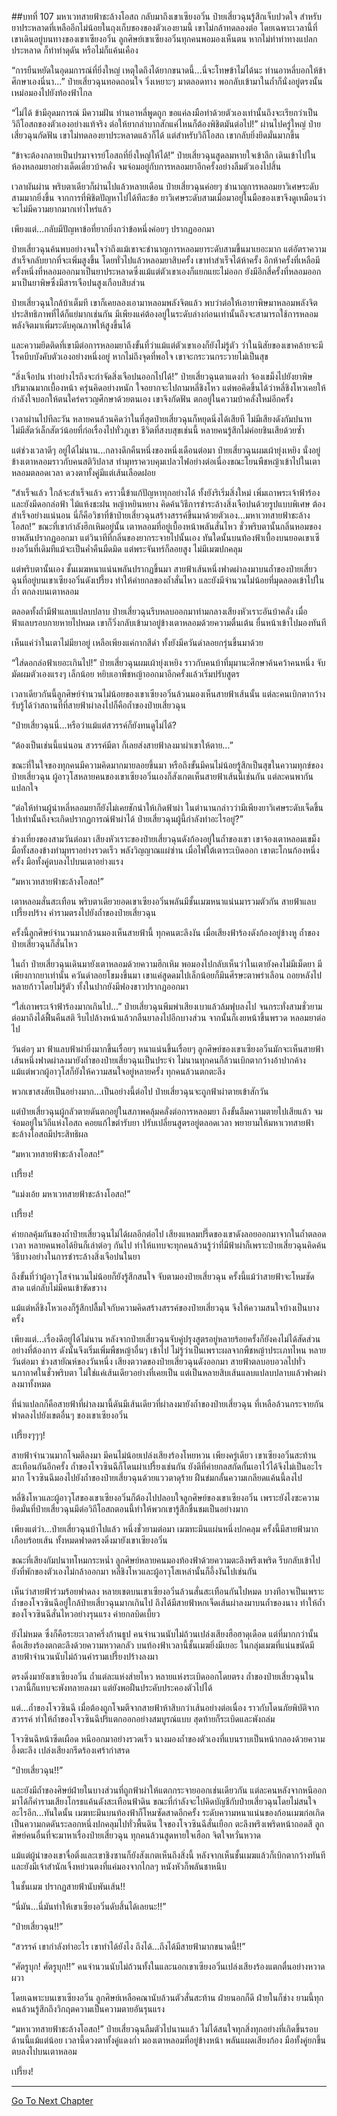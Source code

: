 ##บทที่ 107 มหาเวทสายฟ้าชะล้างโอสถ
กลับมาถึงเขาเซียงอวิ๋น ป๋ายเสี่ยวฉุนรู้สึกเจ็บปวดใจ สำหรับยาประหลาดที่เหลืออีกไม่น้อยในถุงเก็บของของตัวเองยามนี้ เขาไม่กล้าทดลองต่อ โดยเฉพาะเวลานี้ที่เขาเดินอยู่บนทางของเขาเซียงอวิ๋น ลูกศิษย์เขาเซียงอวิ๋นทุกคนพอมองเห็นตน หากไม่ทำท่าทางแปลกประหลาด ก็ทำท่าดุดัน หรือไม่ก็แค้นเคือง

“การยืนหยัดในอุดมการณ์ที่ยิ่งใหญ่ เหตุใดถึงได้ยากขนาดนี้...นี่จะโทษข้าไม่ได้นะ ท่านอาหลี่บอกให้ข้าศึกษาเองนี่นา...” ป๋ายเสี่ยวฉุนทอดถอนใจ วิ่งเหยาะๆ มาตลอดทาง พอกลับเข้ามาในถ้ำก็นั่งอยู่ตรงนั้น เหม่อมองไปยังท้องฟ้าไกล 

“ไม่ได้ ข้ามีอุดมการณ์ มีความฝัน ท่านอาหลี่พูดถูก ขอแค่ลงมือทำด้วยตัวเองเท่านั้นถึงจะเรียกว่าเป็นวิถีโอสถของตัวเองอย่างแท้จริง ต่อให้ยากลำบากสักแค่ไหนก็ต้องพิชิตมันต่อไป!” ผ่านไปครู่ใหญ่ ป๋ายเสี่ยวฉุนกัดฟัน เขาไม่ทดลองยาประหลาดแล้วก็ได้ แต่สำหรับวิถีโอสถ เขากลับยิ่งยึดมั่นมากขึ้น

“ข้าจะต้องกลายเป็นปรมาจารย์โอสถที่ยิ่งใหญ่ให้ได้!” ป๋ายเสี่ยวฉุนสูดลมหายใจเข้าลึก เดินเข้าไปในห้องหลอมยาอย่างเด็ดเดี่ยวบ้าคลั่ง จมจ่อมอยู่กับการหลอมยาอีกครั้งอย่างลืมตัวเองไปสิ้น

เวลาผันผ่าน พริบตาเดียวก็ผ่านไปแล้วหลายเดือน ป๋ายเสี่ยวฉุนค่อยๆ ชำนาญการหลอมยาวิเศษระดับสามมากยิ่งขึ้น จากการที่พิชิตปัญหาไปได้ทีละข้อ ยาวิเศษระดับสามเมื่อมาอยู่ในมือของเขาจึงดูเหมือนว่าจะไม่มีความยากมากเท่าไหร่แล้ว

เพียงแต่...กลับมีปัญหาข้อที่ยากยิ่งกว่าข้อหนึ่งค่อยๆ ปรากฏออกมา

ป๋ายเสี่ยวฉุนค้นพบอย่างจนใจว่าถึงแม้เขาจะชำนาญการหลอมยาระดับสามขึ้นมาเยอะมาก แต่อัตราความสำเร็จกลับยากที่จะเพิ่มสูงขึ้น โดยทั่วไปแล้วหลอมยาสิบครั้ง เขาทำสำเร็จได้ห้าครั้ง อีกห้าครั้งที่เหลือมีครั้งหนึ่งที่หลอมออกมาเป็นยาประหลาดซึ่งแม้แต่ตัวเขาเองก็แยกแยะไม่ออก ยังมีอีกสี่ครั้งที่หลอมออกมาเป็นยาพิษซึ่งมีสารเจือปนสูงเกือบสิบส่วน

ป๋ายเสี่ยวฉุนใกล้บ้าเต็มที เขาก็เคยลองเอามาหลอมพลังจิตแล้ว พบว่าต่อให้เอายาพิษมาหลอมพลังจิต ประสิทธิภาพที่ได้ก็แย่มากเช่นกัน มีเพียงแค่ต้องอยู่ในระดับล่างก่อนเท่านั้นถึงจะสามารถใช้การหลอมพลังจิตมาเพิ่มระดับคุณภาพให้สูงขึ้นได้  

และความยึดติดที่เขามีต่อการหลอมยาถึงขั้นที่ว่าแม้แต่ตัวเขาเองก็ยังไม่รู้ตัว ว่าในนิสัยของเขาคล้ายจะมีโรคบีบบังคับตัวเองอย่างหนึ่งอยู่ หากไม่ถึงจุดที่พอใจ เขาจะกระวนกระวายไม่เป็นสุข

“สิ่งเจือปน ทำอย่างไรถึงจะกำจัดสิ่งเจือปนออกไปได้!” ป๋ายเสี่ยวฉุนตาแดงก่ำ จ้องเขม็งไปยังยาพิษปริมาณมากเบื้องหน้า ครุ่นคิดอย่างหนัก ใจอยากจะไปถามหลี่ชิงโหว แต่พอคิดขึ้นได้ว่าหลี่ชิงโหวเคยให้กำลังใจบอกให้ตนใคร่ครวญศึกษาด้วยตนเอง เขาจึงกัดฟัน ตกอยู่ในความบ้าคลั่งใหม่อีกครั้ง

เวลาผ่านไปทีละวัน หลายคนล้วนคิดว่าในที่สุดป๋ายเสี่ยวฉุนก็หยุดนิ่งได้เสียที ไม่มีเสียงดังกัมปนาท ไม่มีสัตว์เล็กสัตว์น้อยที่ก่อเรื่องไปทั่วภูเขา ชีวิตที่สงบสุขเช่นนี้ หลายคนรู้สึกไม่ค่อยชินเสียด้วยซ้ำ

แต่ช่วงเวลาดีๆ อยู่ได้ไม่นาน...กลางดึกคืนหนึ่งของหนึ่งเดือนต่อมา ป๋ายเสี่ยวฉุนผมเผ้ายุ่งเหยิง นั่งอยู่ข้างเตาหลอมราวกับคนสติวิปลาส ทำมุทราควบคุมเปลวไฟอย่างต่อเนื่องขณะโยนพืชหญ้าเข้าไปในเตาหลอมตลอดเวลา ดวงตาทั้งคู่มีแต่เส้นเลือดฝอย

“สำเร็จแล้ว ใกล้จะสำเร็จแล้ว คราวนี้ข้าแก้ปัญหาทุกอย่างได้ ทั้งยังริเริ่มสิ่งใหม่ เพิ่มเถาพระเจ้าฟ้าร้อง และยังมีดอกล่อฟ้า ไม้แห้งชะฝน หญ้าหยินหยาง คิดค้นวิธีการชำระล้างสิ่งเจือปนด้วยรูปแบบพิเศษ ต้องสำเร็จอย่างแน่นอน นี่ก็คือวิชาที่ข้าป๋ายเสี่ยวฉุนสร้างสรรค์ขึ้นมาด้วยตัวเอง...มหาเวทสายฟ้าชะล้างโอสถ!” ขณะที่เขากำลังฮึกเหิมอยู่นั้น เตาหลอมที่อยู่เบื้องหน้าพลันสั่นไหว ชั่วพริบตานั้นกลิ่นหอมของยาพลันปรากฏออกมา แต่วินาทีที่กลิ่นของยากระจายไปนั้นเอง ทันใดนั้นบนท้องฟ้าเบื้องบนยอดเขาเซียงอวิ๋นที่เดิมทีแม้จะเป็นค่ำคืนมืดมิด แต่พระจันทร์ก็ลอยสูง ไม่มีเมฆปกคลุม

แต่พริบตานั้นเอง ชั้นเมฆหนาแน่นพลันปรากฏขึ้นมา สายฟ้าเส้นหนึ่งฟาดผ่าลงมาบนถ้ำของป๋ายเสี่ยวฉุนที่อยู่บนเขาเซียงอวิ๋นดังเปรี้ยง ทำให้ค่ายกลของถ้ำสั่นไหว และยังมีจำนวนไม่น้อยที่มุดลอดเข้าไปในถ้ำ ตกลงบนเตาหลอม

ตลอดทั้งถ้ำมีฟ้าแลบแปลบปลาบ ป๋ายเสี่ยวฉุนรีบหลบออกมาท่ามกลางเสียงหัวเราะอันบ้าคลั่ง เมื่อฟ้าแลบรอบกายหายไปหมด เขาก็วิ่งกลับเข้ามาอยู่ข้างเตาหลอมด้วยความตื่นเต้น ยื่นหน้าเข้าไปมองทันที

เห็นแค่ว่าในเตาไม่มียาอยู่ เหลือเพียงแค่กากสีดำ ทั้งยังมีควันดำลอยกรุ่นขึ้นมาด้วย

“ใส่ดอกล่อฟ้าเยอะเกินไป!” ป๋ายเสี่ยวฉุนผมเผ้ายุ่งเหยิง ราวกับคนบ้าที่มุมานะศึกษาค้นคว้าคนหนึ่ง จับมัดผมตัวเองแรงๆ เล็กน้อย หยิบเอาพืชหญ้าออกมาอีกครั้งแล้วเริ่มปรับสูตร

เวลาเดียวกันนี้ลูกศิษย์จำนวนไม่น้อยของเขาเซียงอวิ๋นล้วนมองเห็นสายฟ้าเส้นนั้น แต่ละคนเบิกตากว้าง รับรู้ได้ว่าสถานที่ที่สายฟ้าผ่าลงไปก็คือถ้ำของป๋ายเสี่ยวฉุน

“ป๋ายเสี่ยวฉุนนี่...หรือว่าแม้แต่สวรรค์ก็ยังทนดูไม่ได้?

“ต้องเป็นเช่นนี้แน่นอน สวรรค์มีตา ก็เลยส่งสายฟ้าลงมาผ่าเขาให้ตาย...”

ขณะที่ในใจของทุกคนมีความคิดมากมายลอยขึ้นมา หรือถึงขั้นมีคนไม่น้อยรู้สึกเป็นสุขในความทุกข์ของป๋ายเสี่ยวฉุน ผู้อาวุโสหลายคนของเขาเซียงอวิ๋นเองก็สังเกตเห็นสายฟ้าเส้นนี้เช่นกัน แต่ละคนพากันแปลกใจ

“ต่อให้ท่านผู้นำหลี่หลอมยาก็ยังไม่เคยชักนำให้เกิดฟ้าผ่า ในตำนานกล่าวว่ามีเพียงยาวิเศษระดับเจ็ดขึ้นไปเท่านั้นถึงจะเกิดปรากฏการณ์ฟ้าผ่าได้ ป๋ายเสี่ยวฉุนผู้นี้กำลังทำอะไรอยู่?”

ช่วงเที่ยงของสามวันต่อมา เสียงหัวเราะของป๋ายเสี่ยวฉุนดังก้องอยู่ในถ้ำของเขา เขาจ้องเตาหลอมเขม็ง มือทั้งสองข้างทำมุทราอย่างรวดเร็ว พลังวิญญาณแผ่ซ่าน เมื่อไฟใต้เตาระเบิดออก เขาตะโกนก้องหนึ่งครั้ง มือทั้งคู่ตบลงไปบนเตาอย่างแรง

“มหาเวทสายฟ้าชะล้างโอสถ!” 

เตาหลอมสั่นสะเทือน พริบตาเดียวยอดเขาเซียงอวิ๋นพลันมีชั้นเมฆหนาแน่นมารวมตัวกัน สายฟ้าแลบเปรี้ยงปร้าง คำรามตรงไปยังถ้ำของป๋ายเสี่ยวฉุน

ครั้งนี้ลูกศิษย์จำนวนมากล้วนมองเห็นสายฟ้านี้ ทุกคนตะลึงงัน เมื่อเสียงฟ้าร้องดังก้องอยู่ข้างหู ถ้ำของป๋ายเสี่ยวฉุนก็สั่นไหว

ในถ้ำ ป๋ายเสี่ยวฉุนเดินมายังเตาหลอมด้วยความฮึกเหิม พอมองไปกลับเห็นว่าในเตายังคงไม่มีเม็ดยา มีเพียงกากยาเท่านั้น ควันดำลอยโขมงขึ้นมา เขาแค่สูดดมไปเล็กน้อยก็มึนศีรษะตาพร่าเลือน ถอยหลังไปหลายก้าวโดยไม่รู้ตัว ทั้งในปากยังมีฟองขาวปรากฏออกมา

“ใส่เถาพระเจ้าฟ้าร้องมากเกินไป...” ป๋ายเสี่ยวฉุนพึมพำเสียงเบาแล้วล้มฟุบลงไป จนกระทั่งสามชั่วยามต่อมาถึงได้ฟื้นคืนสติ รีบไปล้างหน้าแล้วกลืนยาลงไปอีกบางส่วน จากนั้นก็เงยหน้าขึ้นพรวด หลอมยาต่อไป

วันต่อๆ มา ฟ้าแลบฟ้าผ่ายิ่งมากขึ้นเรื่อยๆ หนาแน่นขึ้นเรื่อยๆ ลูกศิษย์ของเขาเซียงอวิ๋นมักจะเห็นสายฟ้าเส้นหนึ่งฟาดผ่าลงมายังถ้ำของป๋ายเสี่ยวฉุนเป็นประจำ ไม่นานทุกคนก็ล้วนเบิกตากว้างอ้าปากค้าง แม้แต่พวกผู้อาวุโสก็ยังให้ความสนใจอยู่หลายครั้ง ทุกคนล้วนตกตะลึง

พวกเขาสงสัยเป็นอย่างมาก...เป็นอย่างนี้ต่อไป ป๋ายเสี่ยวฉุนจะถูกฟ้าผ่าตายเข้าสักวัน

แต่ป๋ายเสี่ยวฉุนผู้กลัวตายดันตกอยู่ในสภาพคลุ้มคลั่งต่อการหลอมยา ถึงขั้นลืมความตายไปเสียแล้ว จมจ่อมอยู่ในวิถีแห่งโอสถ คอยแก้ไขตำรับยา ปรับเปลี่ยนสูตรอยู่ตลอดเวลา พยายามให้มหาเวทสายฟ้าชะล้างโอสถมีประสิทธิผล

“มหาเวทสายฟ้าชะล้างโอสถ!”

เปรี้ยง!

“แม่งเอ้ย มหาเวทสายฟ้าชะล้างโอสถ!”

เปรี้ยง!

ค่ายกลคุ้มกันของถ้ำป๋ายเสี่ยวฉุนไม่ได้ผลอีกต่อไป เสียงแหลมปรี๊ดของเขาดังลอยออกมาจากในถ้ำตลอดเวลา หลายคนพอได้ยินก็เล่าต่อๆ กันไป ทำให้แทบจะทุกคนล้วนรู้ว่าที่มีฟ้าผ่าก็เพราะป๋ายเสี่ยวฉุนคิดค้นวิธีบางอย่างในการชำระล้างสิ่งเจือปนในยา

ถึงขั้นที่ว่าผู้อาวุโสจำนวนไม่น้อยก็ยังรู้สึกสนใจ จับตามองป๋ายเสี่ยวฉุน ครั้งนี้แม้ว่าสายฟ้าจะโหมซัดสาด แต่กลับไม่มีคนเข้าขัดขวาง

แม้แต่หลี่ชิงโหวเองก็รู้สึกปลื้มใจกับความคิดสร้างสรรค์ของป๋ายเสี่ยวฉุน จึงให้ความสนใจบ้างเป็นบางครั้ง 

เพียงแต่...เรื่องดีอยู่ได้ไม่นาน หลังจากป๋ายเสี่ยวฉุนจับคู่ปรุงสูตรอยู่หลายร้อยครั้งก็ยังคงไม่ได้สัดส่วนอย่างที่ต้องการ ดังนั้นจึงเริ่มเพิ่มพืชหญ้าอื่นๆ เข้าไป ไม่รู้ว่าเป็นเพราะผลจากพืชหญ้าประเภทไหน หลายวันต่อมา ช่วงสายัณห์ของวันหนึ่ง เสียงตวาดของป๋ายเสี่ยวฉุนดังออกมา สายฟ้าตลบอบอวลไปทั่วนภากาศในชั่วพริบตา ไม่ใช่แค่เส้นเดียวอย่างที่เคยเป็น แต่เป็นหลายสิบเส้นแลบแปลบปลาบแล้วฟาดผ่าลงมาทั้งหมด 

ที่น่าแปลกก็คือสายฟ้าที่ผ่าลงมานี้ดันมีเส้นเดียวที่ผ่าลงมายังถ้ำของป๋ายเสี่ยวฉุน ที่เหลือล้วนกระจายกันฟาดลงไปยังเขตอื่นๆ ของเขาเซียงอวิ๋น

เปรี้ยงๆๆๆ!

สายฟ้าจำนวนมากโจมตีลงมา มีคนไม่น้อยเปล่งเสียงร้องโหยหวน เพียงครู่เดียว เขาเซียงอวิ๋นสะท้านสะเทือนกันอีกครั้ง ถ้ำของโจวซินฉีก็โดนผ่าเปรี้ยงเช่นกัน ยังดีที่ค่ายกลสกัดกั้นเอาไว้ได้จึงไม่เป็นอะไรมาก โจวซินฉีมองไปยังถ้ำของป๋ายเสี่ยวฉุนด้วยแววตาดุร้าย ฝืนข่มกลั้นความเกลียดแค้นนี้ลงไป

หลี่ชิงโหวและผู้อาวุโสของเขาเซียงอวิ๋นก็ต้องไปปลอบใจลูกศิษย์ของเขาเซียงอวิ๋น เพราะยังไงซะความยึดมั่นที่ป๋ายเสี่ยวฉุนมีต่อวิถีโอสถตอนนี้ทำให้พวกเขารู้สึกชื่นชมเป็นอย่างมาก

เพียงแต่ว่า...ป๋ายเสี่ยวฉุนบ้าไปแล้ว หนึ่งชั่วยามต่อมา เมฆทะมึนแผ่นหนึ่งปกคลุม ครั้งนี้มีสายฟ้ามากเกือบร้อยเส้น ทั้งหมดฟาดตรงดิ่งมายังเขาเซียงอวิ๋น

ขณะที่เสียงกัมปนาทโหมกระหน่ำ ลูกศิษย์หลายคนมองท้องฟ้าด้วยความตะลึงพรึงเพริด รีบกลับเข้าไปยังที่พักของตัวเองไม่กล้าออกมา หลี่ชิงโหวและผู้อาวุโสเหล่านั้นก็อึ้งงันไปเช่นกัน

เห็นว่าสายฟ้าร่วมร้อยฟาดลง หลายเขตบนเขาเซียงอวิ๋นล้วนสั่นสะเทือนกันไปหมด บางทีอาจเป็นเพราะถ้ำของโจวซินฉีอยู่ใกล้ป๋ายเสี่ยวฉุนมากเกินไป ถึงได้มีสายฟ้าหกเจ็ดเส้นผ่าลงมาบนถ้ำของนาง ทำให้ถ้ำของโจวซินฉีสั่นไหวอย่างรุนแรง ค่ายกลบิดเบี้ยว

ยังไม่หมด ซึ่งก็คือระยะเวลาครึ่งก้านธูป คนจำนวนนับไม่ถ้วนเปล่งเสียงฮือฮาดุเดือด แต่ที่มากกว่านั้นคือเสียงร้องตกตะลึงด้วยความหวาดกลัว บนท้องฟ้าเวลานี้ชั้นเมฆยิ่งมีเยอะ ในกลุ่มเมฆที่แน่นขนัดมีสายฟ้าจำนวนนับไม่ถ้วนคำรามเปรี้ยงปร้างลงมา 

ตรงดิ่งมายังเขาเซียงอวิ๋น ถ้ำแต่ละแห่งส่ายไหว หลายแห่งระเบิดออกโดยตรง ถ้ำของป๋ายเสี่ยวฉุนในเวลานี้ก็แทบจะพังทลายลงมา แต่ยังพอฝืนประคับประคองตัวไปได้

แต่...ถ้ำของโจวซินฉี เมื่อต้องถูกโจมตีจากสายฟ้าห้าสิบกว่าเส้นอย่างต่อเนื่อง ราวกับโดนภัยพิบัติจากสวรรค์ ทำให้ถ้ำของโจวซินฉีปริแตกออกอย่างสมบูรณ์แบบ สุดท้ายก็ระเบิดและพังถล่ม

โจวซินฉีหน้าซีดเผือด หนีออกมาอย่างรวดเร็ว นางมองถ้ำของตัวเองที่แบนราบเป็นหน้ากลองด้วยความอึ้งตะลึง เปล่งเสียงกรีดร้องเศร้ากำสรด 

“ป๋ายเสี่ยวฉุน!!”

และยังมีถ้ำของศิษย์ฝ่ายในบางส่วนที่ถูกฟ้าผ่าให้แตกกระจายออกเช่นเดียวกัน แต่ละคนหลังจากหนีออกมาได้ก็คำรามเสียงโกรธแค้นดังสะเทือนฟ้าดิน ขณะที่กำลังจะไปคิดบัญชีกับป๋ายเสี่ยวฉุนโดยไม่สนใจอะไรอีก...ทันใดนั้น เมฆทะมึนบนท้องฟ้าก็โหมซัดสาดอีกครั้ง ระดับความหนาแน่นของก้อนเมฆก่อเกิดเป็นความกดดันระลอกหนึ่งปกคลุมไปทั่วพื้นดิน ใจของโจวซินฉีสั่นเยือก ตะลึงพรึงเพริดหน้าถอดสี ลูกศิษย์คนอื่นที่จะมาหาเรื่องป๋ายเสี่ยวฉุน ทุกคนล้วนสูดหายใจเฮือก จิตใจหวั่นหวาด

แม้แต่ผู้นำของเขาจื่อติ่งและเขาชิงซานก็ยังสังเกตเห็นถึงสิ่งนี้ หลังจากเห็นชั้นเมฆแล้วก็เบิกตากว้างทันที และยังมีเจ้าสำนักเจิ้งหย่วนตงที่แค่มองจากไกลๆ หนังหัวก็พลันชาหนึบ

ในชั้นเมฆ ปรากฏสายฟ้านับพันเส้น!!

“นี่มัน...นี่มันทำให้เขาเซียงอวิ๋นดับสิ้นได้เลยนะ!!” 

“ป๋ายเสี่ยวฉุน!!”

“สวรรค์ เขากำลังทำอะไร เขาทำได้ยังไง ถึงได้...ถึงได้มีสายฟ้ามากขนาดนี้!!”

“ศัตรูบุก! ศัตรูบุก!!” คนจำนวนนับไม่ถ้วนทั้งในและนอกเขาเซียงอวิ๋นเปล่งเสียงร้องแตกตื่นอย่างหวาดผวา

โดยเฉพาะบนเขาเซียงอวิ๋น ลูกศิษย์เหลือคณานับล้วนตัวสั่นสะท้าน ฝ่ายนอกก็ดี ฝ่ายในก็ช่าง ยามนี้ทุกคนล้วนรู้สึกถึงวิกฤตความเป็นความตายอันรุนแรง

“มหาเวทสายฟ้าชะล้างโอสถ!” ป๋ายเสี่ยวฉุนลืมตัวไปนานแล้ว ไม่ได้สนใจทุกสิ่งทุกอย่างที่เกิดขึ้นรอบด้านนี้แม้แต่น้อย เวลานี้ดวงตาทั้งคู่แดงก่ำ มองเตาหลอมที่อยู่ข้างหน้า พลันแผดเสียงก้อง มือทั้งคู่ยกขึ้นตบลงไปบนเตาหลอม

เปรี้ยง! 

---------



[Go To Next Chapter]( ./108.md)